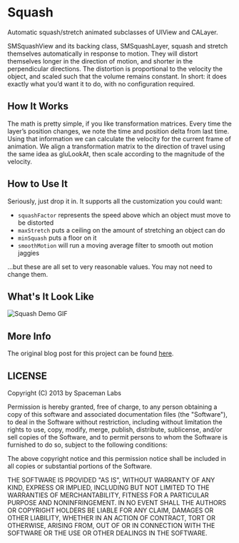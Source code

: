 # Squash

Automatic squash/stretch animated subclasses of UIView and CALayer.

SMSquashView and its backing class, SMSquashLayer, squash and stretch themselves automatically in response to motion. They will distort themselves longer in the direction of motion, and shorter in the perpendicular directions. The distortion is proportional to the velocity the object, and scaled such that the volume remains constant. In short: it does exactly what you’d want it to do, with no configuration required.

## How It Works

The math is pretty simple, if you like transformation matrices. Every time the layer’s position changes, we note the time and position delta from last time. Using that information we can calculate the velocity for the current frame of animation. We align a transformation matrix to the direction of travel using the same idea as gluLookAt, then scale according to the magnitude of the velocity.

## How to Use It

Seriously, just drop it in. It supports all the customization you could want:
* `squashFactor` represents the speed above which an object must move to be distorted
* `maxStretch` puts a ceiling on the amount of stretching an object can do
* `minSquash` puts a floor on it
* `smoothMotion` will run a moving average filter to smooth out motion jaggies

…but these are all set to very reasonable values. You may not need to change them.

## What's It Look Like

![Squash Demo GIF](http://blog.spacemanlabs.com/wp-content/uploads/2013/07/squash.gif)

## More Info

The original blog post for this project can be found [here](http://blog.spacemanlabs.com/?p=684).


LICENSE
-------

Copyright (C) 2013 by Spaceman Labs

Permission is hereby granted, free of charge, to any person obtaining a copy
of this software and associated documentation files (the "Software"), to deal
in the Software without restriction, including without limitation the rights
to use, copy, modify, merge, publish, distribute, sublicense, and/or sell
copies of the Software, and to permit persons to whom the Software is
furnished to do so, subject to the following conditions:

The above copyright notice and this permission notice shall be included in
all copies or substantial portions of the Software.

THE SOFTWARE IS PROVIDED "AS IS", WITHOUT WARRANTY OF ANY KIND, EXPRESS OR
IMPLIED, INCLUDING BUT NOT LIMITED TO THE WARRANTIES OF MERCHANTABILITY,
FITNESS FOR A PARTICULAR PURPOSE AND NONINFRINGEMENT. IN NO EVENT SHALL THE
AUTHORS OR COPYRIGHT HOLDERS BE LIABLE FOR ANY CLAIM, DAMAGES OR OTHER
LIABILITY, WHETHER IN AN ACTION OF CONTRACT, TORT OR OTHERWISE, ARISING FROM,
OUT OF OR IN CONNECTION WITH THE SOFTWARE OR THE USE OR OTHER DEALINGS IN
THE SOFTWARE.
